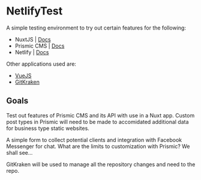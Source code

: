 # NetlifyTest

A simple testing environment to try out certain features for the following:

* NuxtJS | [Docs](https://nuxtjs.org/guide)
* Prismic CMS | [Docs](https://prismic.io/docs)
* Netlify | [Docs](https://docs.netlify.com/#get-started)

Other applications used are:
* [VueJS](https://vuejs.org/v2/guide/)
* [GitKraken](https://support.gitkraken.com/)

## Goals
Test out features of Prismic CMS and its API with use in a Nuxt app.
Custom post types in Prismic will need to be made to accomidated additional
data for business type static websites. 

A simple form to collect potential clients and integration with
Facebook Messenger for chat. What are the limits to customization with Prismic?
We shall see...

GitKraken will be used to manage all the repository changes and need to the repo.